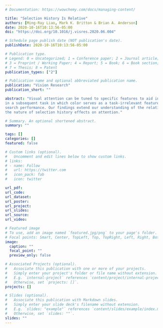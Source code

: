 ```yaml
---
# Documentation: https://wowchemy.com/docs/managing-content/

title: "Selection History Is Relative"
authors: [Ming-Ray Liao, Mark K. Britton & Brian A. Anderson]
date: 2020-10-16T10:13:56-05:00
doi: "https://doi.org/10.1016/j.visres.2020.06.004"

# Schedule page publish date (NOT publication's date).
publishDate: 2020-10-16T10:13:56-05:00

# Publication type.
# Legend: 0 = Uncategorized; 1 = Conference paper; 2 = Journal article;
# 3 = Preprint / Working Paper; 4 = Report; 5 = Book; 6 = Book section;
# 7 = Thesis; 8 = Patent
publication_types: ["2"]

# Publication name and optional abbreviated publication name.
publication: "Vision Research"
publication_short: ""

abstract: "Visual attention can be tuned to specific features to aid in visual search. The way in which these search strategies are established and maintained is flexible, reflecting goal-directed attentional control, but can exert a persistent effect on selection that remains even when these strategies are no longer advantageous, reflecting an attentional bias driven by selection history. Apart from feature-specific search, recent studies have shown that attention can be tuned to target-nontarget relationships. Here we tested whether a relational search strategy continues to bias attention in a subsequent task, where the relationally better color and former target color both serve as distractors (Experiment 1) or as potential targets (Experiment 2). We demonstrate that a relational bias can persist
in a subsequent task in which color serves as a task-irrelevant feature, both impairing and facilitating visual
search performance. Our findings extend our understanding of the relational account of attentional control and
the nature of selection history effects on attention."

# Summary. An optional shortened abstract.
summary: ""

tags: []
categories: []
featured: false

# Custom links (optional).
#   Uncomment and edit lines below to show custom links.
# links:
# - name: Follow
#   url: https://twitter.com
#   icon_pack: fab
#   icon: twitter

url_pdf:
url_code:
url_dataset:
url_poster:
url_project:
url_slides:
url_source:
url_video:

# Featured image
# To use, add an image named `featured.jpg/png` to your page's folder. 
# Focal points: Smart, Center, TopLeft, Top, TopRight, Left, Right, BottomLeft, Bottom, BottomRight.
image:
  caption: ""
  focal_point: ""
  preview_only: false

# Associated Projects (optional).
#   Associate this publication with one or more of your projects.
#   Simply enter your project's folder or file name without extension.
#   E.g. `internal-project` references `content/project/internal-project/index.md`.
#   Otherwise, set `projects: []`.
projects: []

# Slides (optional).
#   Associate this publication with Markdown slides.
#   Simply enter your slide deck's filename without extension.
#   E.g. `slides: "example"` references `content/slides/example/index.md`.
#   Otherwise, set `slides: ""`.
slides: ""
---
```

